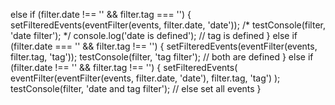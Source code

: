 else if (filter.date !== '' && filter.tag === '') {
      setFilteredEvents(eventFilter(events, filter.date, 'date'));
      /* testConsole(filter, 'date filter'); */
      console.log('date is defined');
      // tag is defined
    } else if (filter.date === '' && filter.tag !== '') {
      setFilteredEvents(eventFilter(events, filter.tag, 'tag'));
      testConsole(filter, 'tag filter');
      // both are defined
    } else if (filter.date !== '' && filter.tag !== '') {
      setFilteredEvents(
        eventFilter(eventFilter(events, filter.date, 'date'), filter.tag, 'tag')
      );
      testConsole(filter, 'date and tag filter');
      // else set all events
    }